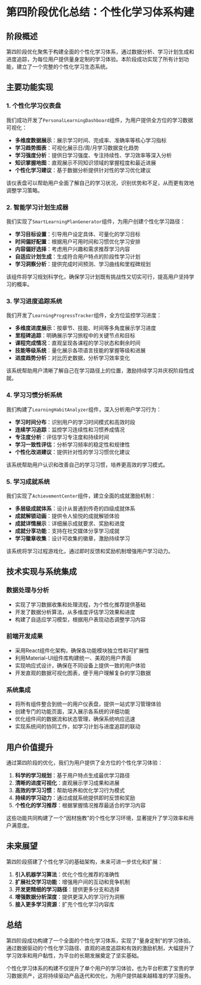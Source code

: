 # 第四阶段优化总结：个性化学习体系构建

## 阶段概述

第四阶段优化聚焦于构建全面的个性化学习体系，通过数据分析、学习计划生成和进度追踪，为每位用户提供量身定制的学习体验。本阶段成功实现了所有计划功能，建立了一个完整的个性化学习生态系统。

## 主要功能实现

### 1. 个性化学习仪表盘

我们成功开发了`PersonalLearningDashboard`组件，为用户提供全方位的学习数据可视化：

- **多维度数据展示**：展示学习时间、完成率、准确率等核心学习指标
- **学习趋势图表**：可视化展示日/周/月学习数据变化趋势
- **学习强度分析**：提供日学习强度、专注持续性、学习效率等深入分析
- **知识掌握地图**：直观展示不同知识领域的掌握程度和最近进展
- **个性化学习建议**：基于数据分析提供针对性的学习优化建议

该仪表盘可以帮助用户全面了解自己的学习状况，识别优势和不足，从而更有效地调整学习策略。

### 2. 智能学习计划生成器

我们实现了`SmartLearningPlanGenerator`组件，为用户创建个性化学习路径：

- **学习目标设置**：引导用户设定具体、可量化的学习目标
- **时间偏好配置**：根据用户可用时间和习惯优化学习安排
- **内容偏好选择**：考虑用户兴趣和需求推荐学习内容
- **自适应计划生成**：生成符合用户特点的阶段性学习计划
- **学习洞察分析**：提供完成时间预测、学习曲线和里程碑规划

该组件将学习规划科学化，确保学习计划既有挑战性又切实可行，提高用户坚持学习的概率。

### 3. 学习进度追踪系统

我们开发了`LearningProgressTracker`组件，全方位监控学习进度：

- **多维度进度展示**：按章节、技能、时间等多角度展示学习进度
- **里程碑追踪**：明确展示学习旅程中的关键节点和目标
- **课程完成情况**：直观呈现各课程的学习状态和剩余时间
- **技能等级系统**：量化展示各项语言技能的掌握等级和进展
- **进度趋势分析**：对比历史数据，分析学习效率变化

该系统帮助用户清晰了解自己在学习路径上的位置，激励持续学习并庆祝阶段性成就。

### 4. 学习习惯分析系统

我们构建了`LearningHabitAnalyzer`组件，深入分析用户学习行为：

- **学习时间分布**：识别用户的学习时间模式和高效时段
- **连续学习追踪**：监控学习连续性和习惯养成情况
- **专注度分析**：评估学习专注度和持续时间
- **学习一致性评估**：分析学习频率的稳定性和规律性
- **个性化改进建议**：提供针对性的学习习惯优化建议

该系统帮助用户认识和改善自己的学习习惯，培养更高效的学习模式。

### 5. 学习成就系统

我们实现了`AchievementCenter`组件，建立全面的成就激励机制：

- **多层级成就体系**：设计从普通到传奇的四级成就体系
- **成就解锁动画**：提供令人愉悦的成就解锁体验
- **成就详情展示**：详细展示成就要求、奖励和进度
- **成就分享功能**：支持在社交媒体分享学习成就
- **学习徽章收集**：设计可收集的徽章，激励持续学习

该系统将学习过程游戏化，通过即时反馈和奖励机制增强用户学习动力。

## 技术实现与系统集成

### 数据处理与分析

- 实现了学习数据收集和处理流程，为个性化推荐提供基础
- 开发了数据分析算法，从多维度评估学习效果和进度
- 构建了自适应学习模型，根据用户表现动态调整学习内容

### 前端开发成果

- 采用React组件化架构，确保各功能模块独立性和可扩展性
- 利用Material-UI组件库构建统一、美观的用户界面
- 实现响应式设计，确保在不同设备上提供一致的用户体验
- 开发直观的数据可视化图表，便于用户理解复杂的学习数据

### 系统集成

- 将所有组件整合到统一的用户仪表盘，提供一站式学习管理体验
- 创建专门的功能页面，深入展示各系统的详细功能
- 优化组件间的数据流和状态管理，确保系统响应迅速
- 实现系统间的协同工作，如学习计划与进度追踪的联动

## 用户价值提升

通过第四阶段的优化，我们为用户提供了全方位的个性化学习体验：

1. **科学的学习规划**：基于用户特点生成最优学习路径
2. **清晰的进度可视化**：直观展示学习成果和进展
3. **高效的学习习惯**：帮助培养和优化学习行为模式
4. **持续的学习动力**：通过成就系统提供即时反馈和奖励
5. **个性化的学习推荐**：根据掌握情况推荐最适合的学习内容

这些功能共同构建了一个"因材施教"的个性化学习环境，显著提升了学习效率和用户满意度。

## 未来展望

第四阶段搭建了个性化学习的基础架构，未来可进一步优化和扩展：

1. **引入机器学习算法**：优化个性化推荐的准确性
2. **扩展社交学习功能**：增强用户间的互动和竞争机制
3. **开发更精细的学习路径**：提供更多分支和选择
4. **增强数据分析深度**：提供更深入的学习行为洞察
5. **接入更多学习资源**：扩充个性化学习内容库

## 总结

第四阶段成功构建了一个全面的个性化学习体系，实现了"量身定制"的学习体验。通过数据驱动的个性化学习路径、直观的进度追踪和有效的激励机制，大幅提升了学习效率和用户黏性，为平台的长期发展奠定了坚实基础。

个性化学习体系的构建不仅提升了单个用户的学习体验，也为平台积累了宝贵的学习数据资产，这将持续驱动产品迭代和优化，为用户提供越来越精准的学习服务。 